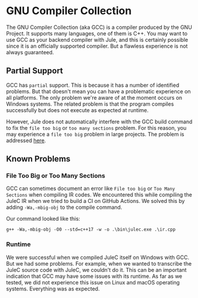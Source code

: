 # GNU Compiler Collection

The GNU Compiler Collection (aka GCC) is a compiler produced by the GNU Project. It supports many languages, one of them is C++. You may want to use GCC as your backend compiler with Jule, and this is certainly possible since it is an officially supported compiler. But a flawless experience is not always guaranteed.

## Partial Support

GCC has `partial` support. This is because it has a number of identified problems. But that doesn't mean you can have a problematic experience on all platforms. The only problem we're aware of at the moment occurs on Windows systems. The related problem is that the program compiles successfully but does not execute as expected at runtime.

However, Jule does not automatically interfere with the GCC build command to fix the `file too big` or `too many sections` problem. For this reason, you may experience a `file too big` problem in large projects. The problem is addressed [here](#file-too-big).


## Known Problems

### File Too Big or Too Many Sections

GCC can sometimes document an error like `File too big` or `Too Many Sections` when compiling IR codes. We encountered this while compiling the JuleC IR when we tried to build a CI on GitHub Actions. We solved this by adding `-Wa,-mbig-obj` to the compile command.

Our command looked like this:
```
g++ -Wa,-mbig-obj -O0 --std=c++17 -w -o .\bin\julec.exe .\ir.cpp
```

### Runtime

We were successful when we compiled JuleC itself on Windows with GCC. But we had some problems. For example, when we wanted to transcribe the JuleC source code with JuleC, we couldn't do it. This can be an important indication that GCC may have some issues with its runtime. As far as we tested, we did not experience this issue on Linux and macOS operating systems. Everything was as expected.
